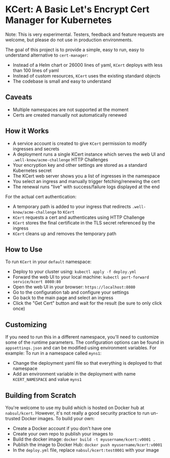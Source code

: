 # KCert: A Basic Let's Encrypt Cert Manager for Kubernetes

Note: This is very experimental. Testers, feedback and feature requests are welcome, but please do not use in production environments.

The goal of this project is to provide a simple, easy to run, easy to understand alternative to `cert-manager`:

- Instead of a Helm chart or 26000 lines of yaml, `KCert` deploys with less than 100 lines of yaml
- Instead of custom resources, `KCert` uses the existing standard objects
- The codebase is small and easy to understand

## Caveats

- Multiple namespaces are not supported at the moment
- Certs are created manually not automatically renewed

## How it Works

- A service account is created to give `KCert` permission to modify ingresses and secrets
- A deployment runs a single KCert instance which serves the web UI and `.well-know/acme-challenge` HTTP Challenges
- Your encryption key and other settings are stored as a standard Kubernetes secret
- The KCert web server shows you a list of ingresses in the namespace
- You select an ingress and manually trigger fetching/renewing the cert
- The renewal runs "live" with success/failure logs displayed at the end

For the  actual cert authentication:

- A temporary path is added to your ingress that redirects `.well-know/acme-challenge` to `KCert`
- `KCert` requests a cert and authenticates using HTTP Challenge
- `KCert` stores the final certificate in the TLS secret referenced by the ingress
- `KCert` cleans up and removes the temporary path

## How to Use

To run `KCert` in your `default` namespace:

- Deploy to your cluster using: `kubectl apply -f deploy.yml`
- Forward the web UI to your local machine: `kubectl port-forward service/kcert 8080:80`
- Open the web UI in your browser: `https://localhost:8080`
- Go to the configuration tab and configure your settings
- Go back to the main page and select an ingress
- Click the "Get Cert" button and wait for the result (be sure to only click once)

## Customizing

If you need to run this in a different namespace, you'll need to customize some of the runtime parameters.
The configuration options can be found in `appsettings.json` and can be modified using environment variables.
For example: To run in a namespace called `myns1`:

- Change the deployment yaml file so that everything is deployed to that namespace
- Add an environment variable in the deployment with name `KCERT_NAMESPACE` and value `myns1`

## Building from Scratch

You're welcome to use my build which is hosted on Docker hub at `nabsul/kcert`.
However, it's not really a good security practice to run un-trusted Docker images.
To build your own:

- Create a Docker account if you don't have one
- Create your own repo to publish your images to
- Build the docker image: `docker build -t myusername/kcert:v0001 .`
- Publish the image to Docker Hub: `docker push myusername/kcert:v0001`
- In the `deploy.yml` file, replace `nabsul/kcert:test0001` with your image
